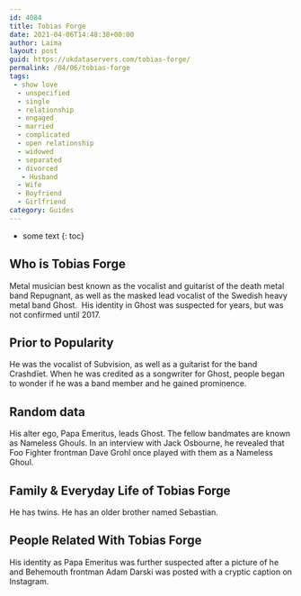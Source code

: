 ```yaml
---
id: 4084
title: Tobias Forge
date: 2021-04-06T14:48:38+00:00
author: Laima
layout: post
guid: https://ukdataservers.com/tobias-forge/
permalink: /04/06/tobias-forge
tags:
 - show love
  - unspecified
  - single
  - relationship
  - engaged
  - married
  - complicated
  - open relationship
  - widowed
  - separated
  - divorced
   - Husband
  - Wife
  - Boyfriend
  - Girlfriend
category: Guides
---
```


* some text
{: toc}


## Who is Tobias Forge
                  
                  
                  
Metal musician best known as the vocalist and guitarist of the death metal band Repugnant, as well as the masked lead vocalist of the Swedish heavy metal band Ghost.  His identity in Ghost was suspected for years, but was not confirmed until 2017. 
                  
              
            
              
            
                
                
                
## Prior to Popularity
                  
                  
                  
He was the vocalist of Subvision, as well as a guitarist for the band Crashdïet. When he was credited as a songwriter for Ghost, people began to wonder if he was a band member and he gained prominence.
                  
              
            
              
            
                
                
                
## Random data
                  
                  
                  
His alter ego, Papa Emeritus, leads Ghost. The fellow bandmates are known as Nameless Ghouls. In an interview with Jack Osbourne, he revealed that Foo Fighter frontman Dave Grohl once played with them as a Nameless Ghoul.
                  
              
            
              
            
                
                
                
## Family & Everyday Life of Tobias Forge
                  
                  
                  
He has twins. He has an older brother named Sebastian.
                  
              
            
              
            
                
                
                
## People Related With Tobias Forge
                  
                  
                  
His identity as Papa Emeritus was further suspected after a picture of he and Behemouth frontman Adam Darski was posted with a cryptic caption on Instagram.
                  
              
            
              
            
                
              
            
              
              
            
            
              
            
          
          
          